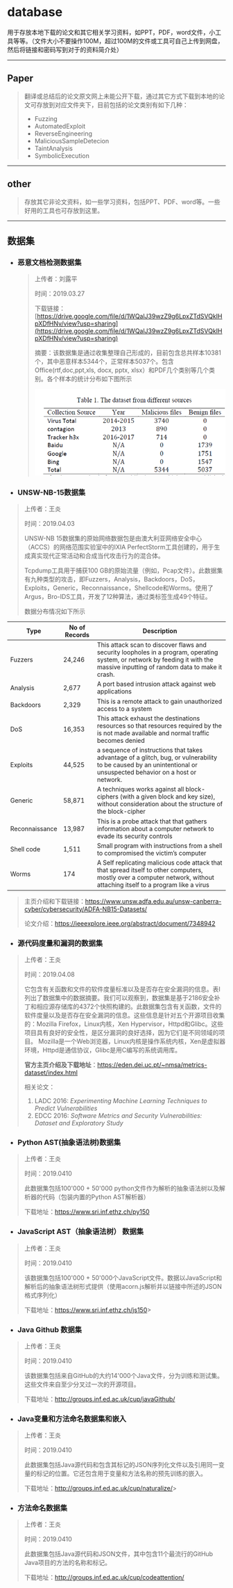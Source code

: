 # database

用于存放本地下载的论文和其它相关学习资料，如PPT，PDF，word文件，小工具等等。（文件大小不要操作100M，超过100M的文件或工具可自己上传到网盘，然后将链接和密码写到对于的资料简介处）

---

## Paper

> 翻译或总结后的论文原文网上未能公开下载，通过其它方式下载到本地的论文可存放到对应文件夹下，目前包括的论文类别有如下几种：
>
> *  Fuzzing
> *  AutomatedExploit
> *  ReverseEngineering
> *  MaliciousSampleDetecion
> *  TaintAnalysis
> *  SymbolicExecution

---

## other

> 存放其它非论文资料，如一些学习资料，包括PPT、PDF、word等。一些好用的工具也可存放到这里。

---

## 数据集

- ### 恶意文档检测数据集

  > 上传者：刘露平
  >
  > 时间：2019.03.27
  >
  > 下载链接：[https://drive.google.com/file/d/1WQalJ39wzZ9g6LpxZTdSVQkIHpXDfHNv/view?usp=sharing](https://drive.google.com/file/d/1WQalJ39wzZ9g6LpxZTdSVQkIHpXDfHNv/view?usp=sharing)
  >
  > 摘要：该数据集是通过收集整理自己形成的，目前包含总共样本10381个，其中恶意样本5344个，正常样本5037个。包含Office(rtf,doc,ppt,xls, docx, pptx, xlsx）和PDF几个类别等几个类别。各个样本的统计分布如下图所示
  >
  > ![数据集中样本分布情况](figures/MaliciousDocument.png)




- ### UNSW-NB-15数据集

> 上传者：王炎
>
> 时间：2019.04.03
>
> UNSW-NB 15数据集的原始网络数据包是由澳大利亚网络安全中心（ACCS）的网络范围实验室中的IXIA PerfectStorm工具创建的，用于生成真实现代正常活动和合成当代攻击行为的混合体。
>
> Tcpdump工具用于捕获100 GB的原始流量（例如，Pcap文件）。此数据集有九种类型的攻击，即Fuzzers，Analysis，Backdoors，DoS，Exploits，Generic，Reconnaissance，Shellcode和Worms。使用了Argus，Bro-IDS工具，开发了12种算法，通过类标签生成49个特征。
>
> 数据分布情况如下所示

| Type           | No of Records | Description                                                  |
| -------------- | ------------- | ------------------------------------------------------------ |
| Fuzzers        | 24,246        | This attack scan to discover flaws and security loopholes in a program, operating system, or network by feeding it with the massive inputting of random data to make it crash. |
| Analysis       | 2,677         | A port based intrusion attack against web applications       |
| Backdoors      | 2,329         | This is a remote attack to gain unauthorized access to a system |
| DoS            | 16,353        | This attack exhaust the destinations resources so that resources required by the is not made available and normal traffic becomes denied |
| Exploits       | 44,525        | a sequence of instructions that takes advantage of a glitch, bug, or vulnerability to be caused by an unintentional or unsuspected behavior on a host or network. |
| Generic        | 58,871        | A techniques works against all block-ciphers (with a given block and key size), without consideration about the structure of the block-cipher |
| Reconnaissance | 13,987        | This is a probe attack that that gathers information about a computer network to evade its security controls |
| Shell code     | 1,511         | Small program with instructions from a shell to compromised the victim’s computer |
| Worms          | 174           | A Self replicating malicious code attack that that spread itself to other computers, mostly over a computer network, without attaching itself to a program like a virus |

> 主页介绍和下载链接：<https://www.unsw.adfa.edu.au/unsw-canberra-cyber/cybersecurity/ADFA-NB15-Datasets/>
>
> 论文介绍：<https://ieeexplore.ieee.org/abstract/document/7348942>



- ### 源代码度量和漏洞的数据集

> 上传者：王炎
>
> 时间：2019.04.08
>
> 它包含有关函数和文件的软件度量标准以及是否存在安全漏洞的信息。表I列出了数据集中的数据摘要。我们可以观察到，数据集是基于2186安全补丁和相应源存储库的4372个快照构建的。此数据集包含有关函数，文件的软件度量以及是否存在安全漏洞的信息。这些信息是针对五个开源项目收集的：Mozilla Firefox，Linux内核，Xen Hypervisor，Httpd和Glibc。这些项目具有良好的安全性，是区分漏洞的良好选择，因为它们是不同领域的项目。 Mozilla是一个Web浏览器，Linux内核是操作系统内核，Xen是虚拟器环境，Httpd是通信协议，Glibc是用C编写的系统调用库。
>
> **官方主页介绍及下载地址**：https://eden.dei.uc.pt/~nmsa/metrics-dataset/index.html
>
> 相关论文：
>
> 1. LADC 2016: *Experimenting Machine Learning Techniques to Predict Vulnerabilities*
> 2.  EDCC 2016: *Software Metrics and Security Vulnerabilities: Dataset and Exploratory Study*

- ### Python AST(抽象语法树)数据集

> 上传者：王炎
>
> 时间：2019.0410
>
> 此数据集包括100'000 + 50'000 python文件作为解析的抽象语法树以及解析器的代码（包装内置的Python AST解析器）
>
> 下载地址：<https://www.sri.inf.ethz.ch/py150>

- ### JavaScript AST（抽象语法树） 数据集

> 上传者：王炎
>
> 时间：2019.0410
>
> 该数据集包括100'000 + 50'000个JavaScript文件。数据以JavaScript和解析后的抽象语法树形式提供（使用acorn.js解析并以链接中所述的JSON格式序列化）
>
> 下载地址：<https://www.sri.inf.ethz.ch/js150>>

- ### Java Github 数据集

> 上传者：王炎
>
> 时间：2019.0410
>
> 该数据集包括来自GitHub的大约14'000个Java文件，分为训练和测试集。这些文件来自至少分叉过一次的开源项目。 
>
> 下载地址：<http://groups.inf.ed.ac.uk/cup/javaGithub/>

- ### Java变量和方法命名数据集和嵌入

> 上传者：王炎
>
> 时间：2019.0410
>
> 此数据集包括Java源代码和包含其标记的JSON序列化文件以及引用同一变量的标记的位置。它还包含用于变量和方法名称的预先训练的嵌入。
>
> 下载地址：<http://groups.inf.ed.ac.uk/cup/naturalize/>>

- ### 方法命名数据集

> 上传者：王炎
>
> 时间：2019.0410
>
> 此数据集包括Java源代码和JSON文件，其中包含11个最流行的GitHub Java项目的方法的名称和标记。 
>
> 下载地址：<http://groups.inf.ed.ac.uk/cup/codeattention/>







































